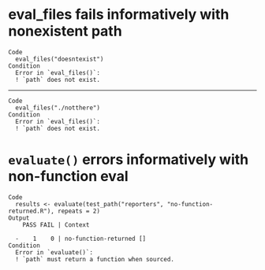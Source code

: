 # eval_files fails informatively with nonexistent path

    Code
      eval_files("doesntexist")
    Condition
      Error in `eval_files()`:
      ! `path` does not exist.

---

    Code
      eval_files("./notthere")
    Condition
      Error in `eval_files()`:
      ! `path` does not exist.

# `evaluate()` errors informatively with non-function eval

    Code
      results <- evaluate(test_path("reporters", "no-function-returned.R"), repeats = 2)
    Output
        PASS FAIL | Context
      
      -    1    0 | no-function-returned []                                           
    Condition
      Error in `evaluate()`:
      ! `path` must return a function when sourced.

